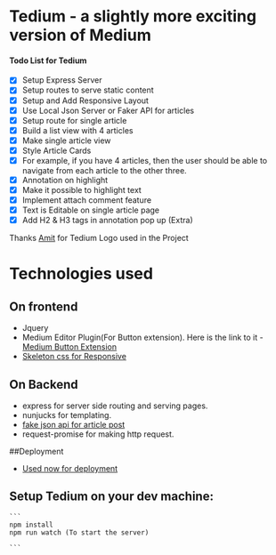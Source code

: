 
# Tedium - a slightly more exciting version of Medium

#### Todo List for Tedium

- [x] Setup Express Server
- [x] Setup routes to serve static content
- [x] Setup and Add Responsive Layout
- [x] Use Local Json Server or Faker API for articles
- [x] Setup route for single article
- [x] Build a  list view with 4 articles
- [x] Make single article view
- [x] Style Article Cards
- [x] For example, if you have 4 articles, then the user should be able to navigate from each article to the other three.
- [x] Annotation on highlight
- [x] Make it possible to highlight text
- [x] Implement attach comment feature
- [x] Text is Editable on single article page
- [x] Add H2 & H3 tags in annotation pop up (Extra)

Thanks [Amit](https://twitter.com/amit_tushar) for Tedium Logo used in the Project

# Technologies used

## On frontend
  -  Jquery
  -  Medium Editor Plugin(For Button extension). 
      Here is the link to it - [Medium Button Extension](https://github.com/yabwe/medium-editor/tree/master/src/js/extensions)
  - [Skeleton css for Responsive](http://getskeleton.com/)    
  
	
## On Backend
 - express for server side routing and serving pages.
 - nunjucks for templating.
 - [fake json api for article post](http://jsonplaceholder.typicode.com/posts?&_limit=4)
 - request-promise for making http request.
 
 ##Deployment 
-  [Used now for deployment](https://www.npmjs.com/package/now)
 
 
 ## Setup Tedium on your dev machine:
 
	```
	npm install
	npm run watch (To start the server)
	
	```
	
	
 

 
 
 
    
  

